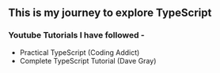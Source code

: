 ## This is my journey to explore TypeScript

### Youtube Tutorials I have followed -

- Practical TypeScript (Coding Addict)
- Complete TypeScript Tutorial (Dave Gray)

